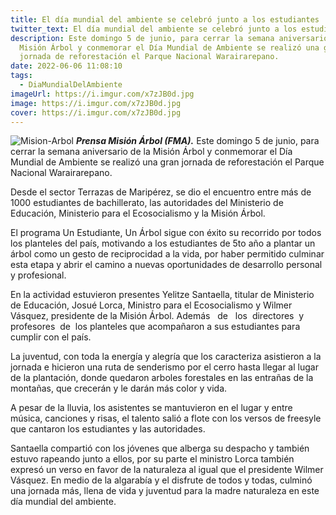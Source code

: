 ```yaml
---
title: El día mundial del ambiente se celebró junto a los estudiantes
twitter_text: El día mundial del ambiente se celebró junto a los estudiantes
description: Este domingo 5 de junio, para cerrar la semana aniversario de la
  Misión Árbol y conmemorar el Día Mundial de Ambiente se realizó una gran
  jornada de reforestación el Parque Nacional Warairarepano.
date: 2022-06-06 11:08:10
tags:
  - DiaMundialDelAmbiente
imageUrl: https://i.imgur.com/x7zJB0d.jpg
image: https://i.imgur.com/x7zJB0d.jpg
cover: https://i.imgur.com/x7zJB0d.jpg
---
```


![Mision-Arbol](https://i.imgur.com/x7zJB0d.jpg)
***Prensa Misión Árbol (FMA).*** Este domingo 5 de junio, para cerrar la semana aniversario de la Misión Árbol y conmemorar el Día Mundial de Ambiente se realizó una gran jornada de reforestación el Parque Nacional Warairarepano.

Desde el sector Terrazas de Maripérez, se dio el encuentro entre más de 1000 estudiantes de bachillerato, las autoridades del Ministerio de Educación, Ministerio para el Ecosocialismo y la Misión Árbol.

El programa Un Estudiante, Un Árbol sigue con éxito su recorrido por todos los planteles del país, motivando a los estudiantes de 5to año a plantar un árbol como un gesto de reciprocidad a la vida, por haber permitido culminar esta etapa y abrir el camino a nuevas oportunidades de desarrollo personal y profesional.

En la actividad estuvieron presentes Yelitze Santaella, titular de Ministerio de Educación, Josué Lorca, Ministro para el Ecosocialismo y Wilmer Vásquez, presidente de la Misión Árbol. Además   de   los  directores  y  profesores  de  los planteles que acompañaron a sus estudiantes para cumplir con el país.

La juventud, con toda la energía y alegría que los caracteriza asistieron a la jornada e hicieron una ruta de senderismo por el cerro hasta llegar al lugar de la plantación, donde quedaron arboles forestales en las entrañas de la montañas, que crecerán y le darán más color y vida.

A pesar de la lluvia, los asistentes se mantuvieron en el lugar y entre música, canciones y risas, el talento salió a flote con los versos de freesyle que cantaron los estudiantes y las autoridades.

Santaella compartió con los jóvenes que alberga su despacho y también estuvo rapeando junto a ellos, por su parte el ministro Lorca también expresó un verso en favor de la naturaleza al igual que el presidente Wilmer Vásquez. En medio de la algarabía y el disfrute de todos y todas, culminó una jornada más, llena de vida y juventud para la madre naturaleza en este día mundial del ambiente.